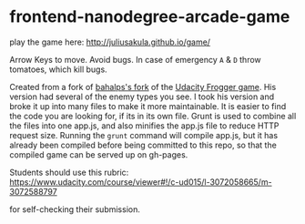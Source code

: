 frontend-nanodegree-arcade-game
===============================

play the game here: http://juliusakula.github.io/game/

Arrow Keys to move. Avoid bugs. In case of emergency `A` & `D` throw tomatoes, which kill bugs.

Created from a fork of [bahalps's fork](http://bahalps.github.io/frontend-nanodegree-arcade-game/) of the [Udacity Frogger game](https://github.com/udacity/frontend-nanodegree-arcade-game). His version had several of the enemy types you see. I took his version and broke it up into many files to make it more maintainable. It is easier to find the code you are looking for, if its in its own file. Grunt is used to combine all the files into one app.js, and also minifies the app.js file to reduce HTTP request size. Running the `grunt` command will compile app.js, but it has already been compiled before being committed to this repo, so that the compiled game can be served up on gh-pages.

Students should use this rubric: https://www.udacity.com/course/viewer#!/c-ud015/l-3072058665/m-3072588797

for self-checking their submission.
